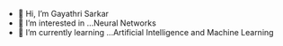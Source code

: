- 👋 Hi, I’m Gayathri Sarkar
- 👀 I’m interested in ...Neural Networks
- 🌱 I’m currently learning ...Artificial Intelligence and Machine Learning




